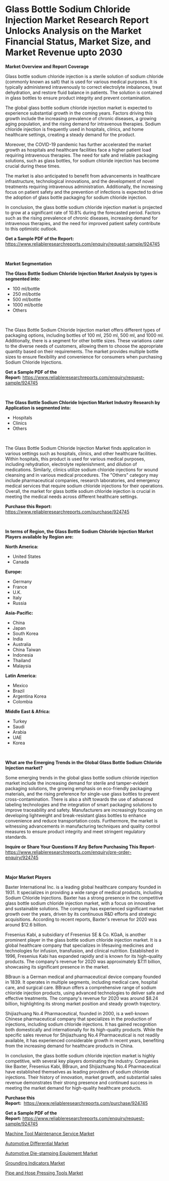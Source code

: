 <p><h1>Glass Bottle Sodium Chloride Injection Market Research Report Unlocks Analysis on the Market Financial Status, Market Size, and Market Revenue upto 2030</h1></p><p><strong>Market Overview and Report Coverage</strong></p>
<p><p>Glass bottle sodium chloride injection is a sterile solution of sodium chloride (commonly known as salt) that is used for various medical purposes. It is typically administered intravenously to correct electrolyte imbalances, treat dehydration, and restore fluid balance in patients. The solution is contained in glass bottles to ensure product integrity and prevent contamination.</p><p>The global glass bottle sodium chloride injection market is expected to experience substantial growth in the coming years. Factors driving this growth include the increasing prevalence of chronic diseases, a growing aging population, and the rising demand for intravenous therapies. Sodium chloride injection is frequently used in hospitals, clinics, and home healthcare settings, creating a steady demand for the product.</p><p>Moreover, the COVID-19 pandemic has further accelerated the market growth as hospitals and healthcare facilities face a higher patient load requiring intravenous therapies. The need for safe and reliable packaging solutions, such as glass bottles, for sodium chloride injection has become crucial during these times.</p><p>The market is also anticipated to benefit from advancements in healthcare infrastructure, technological innovations, and the development of novel treatments requiring intravenous administration. Additionally, the increasing focus on patient safety and the prevention of infections is expected to drive the adoption of glass bottle packaging for sodium chloride injection.</p><p>In conclusion, the glass bottle sodium chloride injection market is projected to grow at a significant rate of 10.8% during the forecasted period. Factors such as the rising prevalence of chronic diseases, increasing demand for intravenous therapies, and the need for improved patient safety contribute to this optimistic outlook.</p></p>
<p><strong>Get a Sample PDF of the Report:</strong> <a href="https://www.reliableresearchreports.com/enquiry/request-sample/924745">https://www.reliableresearchreports.com/enquiry/request-sample/924745</a></p>
<p>&nbsp;</p>
<p><strong>Market Segmentation</strong></p>
<p><strong>The Glass Bottle Sodium Chloride Injection Market Analysis by types is segmented into:</strong></p>
<p><ul><li>100 ml/bottle</li><li>250 ml/bottle</li><li>500 ml/bottle</li><li>1000 ml/bottle</li><li>Others</li></ul></p>
<p>&nbsp;</p>
<p><p>The Glass Bottle Sodium Chloride Injection market offers different types of packaging options, including bottles of 100 ml, 250 ml, 500 ml, and 1000 ml. Additionally, there is a segment for other bottle sizes. These variations cater to the diverse needs of customers, allowing them to choose the appropriate quantity based on their requirements. The market provides multiple bottle sizes to ensure flexibility and convenience for consumers when purchasing Sodium Chloride Injections.</p></p>
<p><strong>Get a Sample PDF of the Report:</strong>&nbsp;<a href="https://www.reliableresearchreports.com/enquiry/request-sample/924745">https://www.reliableresearchreports.com/enquiry/request-sample/924745</a></p>
<p>&nbsp;</p>
<p><strong>The Glass Bottle Sodium Chloride Injection Market Industry Research by Application is segmented into:</strong></p>
<p><ul><li>Hospitals</li><li>Clinics</li><li>Others</li></ul></p>
<p>&nbsp;</p>
<p><p>The Glass Bottle Sodium Chloride Injection Market finds application in various settings such as hospitals, clinics, and other healthcare facilities. Within hospitals, this product is used for various medical purposes, including rehydration, electrolyte replenishment, and dilution of medications. Similarly, clinics utilize sodium chloride injections for wound cleansing and in various medical procedures. The "Others" category may include pharmaceutical companies, research laboratories, and emergency medical services that require sodium chloride injections for their operations. Overall, the market for glass bottle sodium chloride injection is crucial in meeting the medical needs across different healthcare settings.</p></p>
<p><strong>Purchase this Report:</strong>&nbsp; <a href="https://www.reliableresearchreports.com/purchase/924745">https://www.reliableresearchreports.com/purchase/924745</a></p>
<p>&nbsp;</p>
<p><strong>In terms of Region, the Glass Bottle Sodium Chloride Injection Market Players available by Region are:</strong></p>
<p>
    <p> <strong> North America: </strong>
        <ul>
            <li>United States</li>
            <li>Canada</li>
        </ul>
        </p> 
    <p> <strong> Europe: </strong>
        <ul>
            <li>Germany</li>
            <li>France</li>
            <li>U.K.</li>
            <li>Italy</li>
            <li>Russia</li>
        </ul>
        </p> 
    <p> <strong> Asia-Pacific: </strong>
        <ul>
            <li>China</li>
            <li>Japan</li>
            <li>South Korea</li>
            <li>India</li>
            <li>Australia</li>
            <li>China Taiwan</li>
            <li>Indonesia</li>
            <li>Thailand</li>
            <li>Malaysia</li>
        </ul>
        </p> 
    <p> <strong> Latin America: </strong>
        <ul>
            <li>Mexico</li>
            <li>Brazil</li>
            <li>Argentina Korea</li>
            <li>Colombia</li>
        </ul>
        </p> 
    <p> <strong> Middle East & Africa: </strong>
        <ul>
            <li>Turkey</li>
            <li>Saudi</li>
            <li>Arabia</li>
            <li>UAE</li>
            <li>Korea</li>
        </ul>
    </p>
    </p>
<p>&nbsp;</p>
<p><strong>What are the Emerging Trends in the Global Glass Bottle Sodium Chloride Injection market?</strong></p>
<p><p>Some emerging trends in the global glass bottle sodium chloride injection market include the increasing demand for sterile and tamper-evident packaging solutions, the growing emphasis on eco-friendly packaging materials, and the rising preference for single-use glass bottles to prevent cross-contamination. There is also a shift towards the use of advanced labeling technologies and the integration of smart packaging solutions to improve traceability and safety. Manufacturers are increasingly focusing on developing lightweight and break-resistant glass bottles to enhance convenience and reduce transportation costs. Furthermore, the market is witnessing advancements in manufacturing techniques and quality control measures to ensure product integrity and meet stringent regulatory standards.</p></p>
<p><strong>Inquire or Share Your Questions If Any Before Purchasing This Report</strong>- <a href="https://www.reliableresearchreports.com/enquiry/pre-order-enquiry/924745">https://www.reliableresearchreports.com/enquiry/pre-order-enquiry/924745</a></p>
<p>&nbsp;</p>
<p><strong>Major Market Players</strong></p>
<p><p>Baxter International Inc. is a leading global healthcare company founded in 1931. It specializes in providing a wide range of medical products, including Sodium Chloride Injections. Baxter has a strong presence in the competitive glass bottle sodium chloride injection market, with a focus on innovative and sustainable solutions. The company has experienced significant market growth over the years, driven by its continuous R&D efforts and strategic acquisitions. According to recent reports, Baxter's revenue for 2020 was around $12.6 billion.</p><p>Fresenius Kabi, a subsidiary of Fresenius SE & Co. KGaA, is another prominent player in the glass bottle sodium chloride injection market. It is a global healthcare company that specializes in lifesaving medicines and technologies for infusion, transfusion, and clinical nutrition. Established in 1996, Fresenius Kabi has expanded rapidly and is known for its high-quality products. The company's revenue for 2020 was approximately $7.11 billion, showcasing its significant presence in the market.</p><p>BBraun is a German medical and pharmaceutical device company founded in 1839. It operates in multiple segments, including medical care, hospital care, and surgical care. BBraun offers a comprehensive range of sodium chloride injection products, using advanced technologies to deliver safe and effective treatments. The company's revenue for 2020 was around $8.24 billion, highlighting its strong market position and steady growth trajectory.</p><p>Shijiazhuang No.4 Pharmaceutical, founded in 2000, is a well-known Chinese pharmaceutical company that specializes in the production of injections, including sodium chloride injections. It has gained recognition both domestically and internationally for its high-quality products. While the specific sales revenue for Shijiazhuang No.4 Pharmaceutical is not readily available, it has experienced considerable growth in recent years, benefiting from the increasing demand for healthcare products in China.</p><p>In conclusion, the glass bottle sodium chloride injection market is highly competitive, with several key players dominating the industry. Companies like Baxter, Fresenius Kabi, BBraun, and Shijiazhuang No.4 Pharmaceutical have established themselves as leading providers of sodium chloride injections. Their history of innovation, market growth, and substantial sales revenue demonstrates their strong presence and continued success in meeting the market demand for high-quality healthcare products.</p></p>
<p><strong>Purchase this Report:</strong>&nbsp;&nbsp;<a href="https://www.reliableresearchreports.com/purchase/924745">https://www.reliableresearchreports.com/purchase/924745</a></p>
<p></p>
<p><strong>Get a Sample PDF of the Report:</strong>&nbsp;<a href="https://www.reliableresearchreports.com/enquiry/request-sample/924745">https://www.reliableresearchreports.com/enquiry/request-sample/924745</a></p>
<p><p><a href="https://www.linkedin.com/pulse/machine-tool-maintenance-service-market-insights-players-eliyc/">Machine Tool Maintenance Service Market</a></p><p><a href="https://medium.com/@josephweaver29/automotive-differential-market-size-growth-forecast-2023-2030-b525fbfd41b6">Automotive Differential Market</a></p><p><a href="https://medium.com/@amandagarza17/automotive-die-stamping-equipment-market-size-growth-forecast-2023-2030-0f19d30a0573">Automotive Die-stamping Equipment Market</a></p><p><a href="https://www.linkedin.com/pulse/grounding-indicators-market-size-share-global-analysis-a7lqc/">Grounding Indicators Market</a></p><p><a href="https://www.linkedin.com/pulse/pipe-hose-pressing-tools-market-size-share-global-analysis-2353c/">Pipe and Hose Pressing Tools Market</a></p></p>
